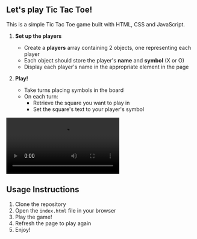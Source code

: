 ## Let's play Tic Tac Toe!

This is a simple Tic Tac Toe game built with HTML, CSS and JavaScript.

1. **Set up the players**

   - Create a **players** array containing 2 objects, one representing each player
   - Each object should store the player's **name** and **symbol** (X or O)
   - Display each player's name in the appropriate element in the page

2. **Play!**

   - Take turns placing symbols in the board
   - On each turn:
     - Retrieve the square you want to play in
     - Set the square's text to your player's symbol

![Tic Tac Toe](./assets/Tic%20Tac%20Toe%20Gameplay.mp4)

## Usage Instructions

1. Clone the repository
2. Open the `index.html` file in your browser
3. Play the game!
4. Refresh the page to play again
5. Enjoy!
